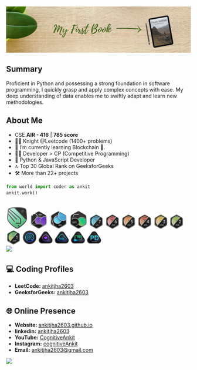 <p align="center">
  <img src="background photo.png" alt="ankitjha2603">
</p>

## Summary
Proficient in Python and possessing a strong foundation in software programming, I quickly grasp and apply complex concepts with ease. My deep understanding of data enables me to swiftly adapt and learn new methodologies.

## About Me
- CSE **AIR - 416** | **785 score**
- 🧑‍💻 Knight @Leetcode (1400+ problems)
- 🌱 I’m currently learning Blockchain 🔗.
- 👨‍💻 Developer > CP (Competitive Programming)
- 🐍 Python & JavaScript Developer
- 🔝 Top 30 Global Rank on GeeksforGeeks
- 🛠️ More than 22+ projects

```python
from world import coder as ankit
ankit.work()
```

<!------------------------------------------>
<!-- SECTION:  leetcode badge-->
<br>

<div>
  <img src="leetcode_badge_img/knight.png" width="60px" class="past" ></img>
  <img src="leetcode_badge_img/2024-200-lg.png" width="50px"></img>
  <img src="leetcode_badge_img/2024-100-lg.png" width="50px"></img>
  <img src="leetcode_badge_img/2024-50-lg.png" width="50px"></img>
  <img src="leetcode_badge_img/dcc-2024-7.png" width="40px"></img>
  <img src="leetcode_badge_img/dcc-2024-6.png" width="40px"></img>
  <img src="leetcode_badge_img/dcc-2024-5.png" width="40px"></img>
  <img src="leetcode_badge_img/dcc-2024-4.png" width="40px"></img>
  <img src="leetcode_badge_img/dcc-2024-3.png" width="40px"></img>
  <img src="leetcode_badge_img/dcc-2024-2.png" width="40px"></img>
  <img src="leetcode_badge_img/dcc-2024-1.png" width="40px"></img>
  <img src="leetcode_badge_img/LeetCode_75.png" width="40px"></img>
  <img src="leetcode_badge_img/Top_100_Liked.png" width="40px"></img>
  <img src="leetcode_badge_img/Top_SQL_50.png" width="40px"></img>
  <img src="leetcode_badge_img/Top_100_Liked-1.png" width="40px"></img>
  <img src="leetcode_badge_img/Introduction_to_Pandas_Badge.png" width="40px"></img>
</div>
<a href="https://leetcode.com/ankitjha2603/">
    <img src="https://leetcard.jacoblin.cool/ankitjha2603?ext=contest"></img>
</a>
<!------------------------------------------>

<!-- ## Articles/Publications-->
<!--
| Sno | Title                                                                       | Link                                                                                                                                   | Date of Publish |
| --- | --------------------------------------------------------------------------- | -------------------------------------------------------------------------------------------------------------------------------------- | --------------- |
| 0   | शक्ति, भ्रष्टाचार, और समाज: एक अनचाहा चक्र                                       | [Read Article](https://medium.com/@ankitjha2603/%E0%A4%B6%E0%A4%95%E0%A5%8D%E0%A4%A4%E0%A4%BF-%E0%A4%AD%E0%A5%8D%E0%A4%B0%E0%A4%B7%E0%A5%8D%E0%A4%9F%E0%A4%BE%E0%A4%9A%E0%A4%BE%E0%A4%B0-%E0%A4%94%E0%A4%B0-%E0%A4%B8%E0%A4%AE%E0%A4%BE%E0%A4%9C-%E0%A4%8F%E0%A4%95-%E0%A4%85%E0%A4%A8%E0%A4%9A%E0%A4%BE%E0%A4%B9%E0%A4%BE-%E0%A4%9A%E0%A4%95%E0%A5%8D%E0%A4%B0-f8de6adbab03)  | Aug 1, 2024   |
| 1   | Proposed Law: Transparency in Product Manufacturing and Ethical Labeling    | [Read Article](https://medium.com/@ankitjha2603/proposed-law-transparency-in-product-manufacturing-and-ethical-labeling-bc4dd4add53c)  | July 28, 2024   |
| 2   | Optimism and Realism                                                        | [Read Article](https://medium.com/@ankitjha2603/optimism-and-realism-6b8edb2fcb8a)                                                     | July 5, 2024    |
| 1   | Cycle of Overthinking                                                       | [Read Article](https://www.linkedin.com/pulse/cycle-overthinking-ankit-kumar-jha-1tsyf)                                                | June 22, 2024   |
| 2   | Challenging Infinity                                                        | [Read Article](https://medium.com/@ankitjha2603/challenging-infinity-be1b626c5a96)                                                     | May 21, 2024    |
| 3   | Being Genius: A Journey of Self-Discovery                                   | [Read Article](https://www.linkedin.com/pulse/being-genius-journey-self-discovery-ankit-kumar-jha-pfxrf)                               | May 12, 2024    |
| 4   | Understanding Depression: Beyond the Myths and Misconceptions               | [Read Article](https://www.linkedin.com/pulse/understanding-depression-beyond-myths-misconceptions-ankit-kumar-jha-bqd1f)              | May 4, 2024     |
| 5   | How to Start Programming and Begin Problem-Solving                          | [Read Article](https://www.linkedin.com/pulse/how-start-programming-begin-problem-solving-practical-ankit-kumar-jha-cehnf)             | Apr 21, 2024    |
| 6   | Book of Luck                                                                | [Read Article](https://www.linkedin.com/pulse/book-luck-ankit-kumar-jha-cdycf)                                                         | Apr 13, 2024    |
| 7   | The 3-Page Productivity Hack                                                | [Read Article](https://www.linkedin.com/pulse/3-page-productivity-hack-prioritize-organize-your-ankit-kumar-jha-mcgwf)                 | Apr 1, 2024     |
| 8   | Optimized version of the Sieve of Eratosthenes                              | [Read Article](https://www.linkedin.com/pulse/optimized-version-sieve-eratosthenes-generating-prime-ankit-kumar-jha-m3bpc )            | Mar 21, 2024    |
-->


<!------------------------------------------>
<!-- SECTION: contact me -->

## 💻 Coding Profiles

- **LeetCode:** [ankitjha2603](https://leetcode.com/ankitjha2603/)
- **GeeksforGeeks:** [ankitjha2603](https://auth.geeksforgeeks.org/user/ankitjha2603)

## 🌐 Online Presence

- **Website:** [ankitjha2603.github.io](https://ankitjha2603.github.io/)
- **linkedin:** [ankitjha2603](https://linkedin.com/in/ankitjha2603)
- **YouTube:** [CognitiveAnkit](https://www.youtube.com/@cognitiveAnkit)
- **Instagram:** [cognitiveAnkit](https://www.instagram.com/cognitiveAnkit/)
- **Email:** <a href="mailto:ankitjha2603@gmail.com">ankitjha2603@gmail.com</a>

[![](https://visitcount.itsvg.in/api?id=ankitjha2603&label=Profile%20Views&color=0&icon=5&pretty=true)](https://visitcount.itsvg.in)

